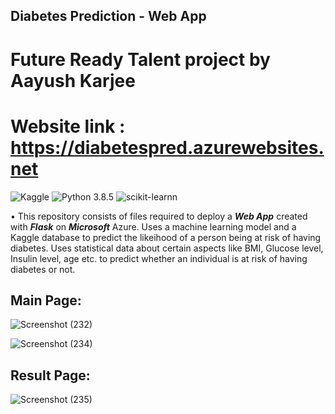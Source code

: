 ## Diabetes Prediction - Web App

# Future Ready Talent project by Aayush Karjee

# Website link : https://diabetespred.azurewebsites.net
![Kaggle](https://img.shields.io/badge/Dataset-Kaggle-blue.svg) ![Python 3.8.5](https://img.shields.io/badge/Python-3.6-brightgreen.svg) ![scikit-learnn](https://img.shields.io/badge/Library-Scikit_Learn-orange.svg)

• This repository consists of files required to deploy a ___Web App___ created with ___Flask___ on ___Microsoft___ Azure.
Uses a machine learning model and a Kaggle database to predict the likeihood of a person being at risk of having diabetes. Uses statistical data about certain aspects like BMI, Glucose level, Insulin level, age etc. to predict whether an individual is at risk of having diabetes or not.

## Main Page:
![Screenshot (232)](https://user-images.githubusercontent.com/57679541/174777463-5124edfd-0abf-4e23-bb06-58f3bad7a8f6.png)

![Screenshot (234)](https://user-images.githubusercontent.com/57679541/174777499-31377a1b-6028-4a5b-b709-ee691c12fc67.png)

## Result Page:
![Screenshot (235)](https://user-images.githubusercontent.com/57679541/174777546-bcba3d37-60e0-44a1-b572-1a4e284be60f.png)

